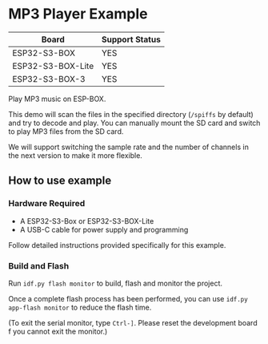 # MP3 Player Example

| Board             | Support Status |
| ----------------- | -------------- |
| ESP32-S3-BOX      | YES            |
| ESP32-S3-BOX-Lite | YES            |
| ESP32-S3-BOX-3    | YES            |

Play MP3 music on ESP-BOX.

This demo will scan the files in the specified directory (`/spiffs` by default) and try to decode and play. You can manually mount the SD card and switch to play MP3 files from the SD card.

We will support switching the sample rate and the number of channels in the next version to make it more flexible.

## How to use example

### Hardware Required

* A ESP32-S3-Box or ESP32-S3-BOX-Lite
* A USB-C cable for power supply and programming

Follow detailed instructions provided specifically for this example. 

### Build and Flash

Run `idf.py flash monitor` to build, flash and monitor the project.

Once a complete flash process has been performed, you can use `idf.py app-flash monitor` to reduce the flash time.

(To exit the serial monitor, type `Ctrl-]`. Please reset the development board f you cannot exit the monitor.)

